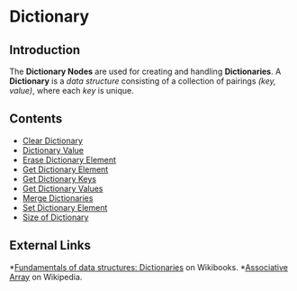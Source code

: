 # Dictionary

## Introduction

The **Dictionary Nodes** are used for creating and handling **Dictionaries**. A **Dictionary** is a _data structure_ consisting of a collection of pairings _(key, value)_, where each _key_ is unique.

## Contents

* [Clear Dictionary](clear-dictionary.md)
* [Dictionary Value](dictionary-value.md)
* [Erase Dictionary Element](erase-dictionary-element.md)
* [Get Dictionary Element](get-dictionary-element.md)
* [Get Dictionary Keys](get-dictionary-keys.md)
* [Get Dictionary Values](get-dictionary-values.md)
* [Merge Dictionaries](merge-dictionaries.md)
* [Set Dictionary Element](set-dictionary-element.md)
* [Size of Dictionary](size-of-dictionary.md)

## External Links

*[Fundamentals of data structures: Dictionaries](https://en.wikibooks.org/wiki/A-level_Computing/AQA/Paper_1/Fundamentals_of_data_structures/Dictionaries) on Wikibooks.
*[Associative Array](https://en.wikipedia.org/wiki/Associative_array) on Wikipedia.